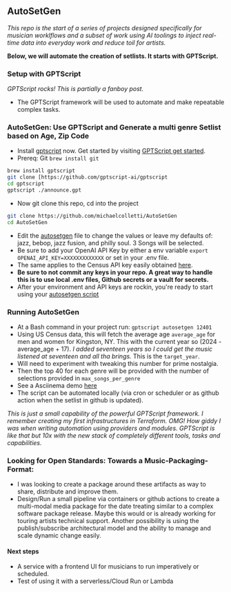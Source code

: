 ## AutoSetGen 

*This repo is the start of a series of projects designed specifically for musician worklflows and a subset of work using AI toolings to inject real-time data into everyday work and reduce toil for artists.*
</p>

  **Below, we will automate the creation of setlists. It starts with GPTScript.** 

### Setup with GPTScript 

*GPTScript rocks! This is partially a fanboy post.* 
- The GPTScript framework will be used to automate and make repeatable complex tasks.

### AutoSetGen: Use GPTScript and Generate a multi genre Setlist based on Age, Zip Code 


- Install [gptscript](https://github.com/gptscript-ai/gptscript) now. Get started by visiting [GPTScript get started](https://github.com/gptscript-ai/gptscript?tab=readme-ov-file#getting-started).
- Prereq: Git `brew install git` 
</p>

```sh
brew install gptscript 
git clone [https://github.com/gptscript-ai/gptscript
cd gptscript
gptscript ./announce.gpt
```

- Now git clone this repo, cd into the project

```sh
git clone https://github.com/michaelcolletti/AutoSetGen
cd AutoSetGen
```

- Edit the [autosetgen](./autosetgen.gpt) file to change the values or leave my defaults of: jazz, bebop, jazz fusion, and philly soul. 3 Songs will be selected.
- Be sure to add your OpenAI API Key by either a env variable `export OPENAI_API_KEY=XXXXXXXXXXXXX` or set in your .env file. 
- The same applies to the Census API key easily obtained [here](https://api.census.gov/data/key_signup.html).
- **Be sure to not commit any keys in your repo. A great way to handle this is to use local .env files, Github secrets or a vault for secrets.**
- After your environment and API keys are rockin, you're ready to start using your [autosetgen script](autosetgen.gpt)

### Running AutoSetGen 

- At a Bash command in your project run: `gptscript autosetgen 12401` 
- Using US Census data, this will fetch the average age `average_age` for men and women for Kingston, NY. This with the current year so (2024 - average_age + 17). *I added seventeen years so I could get the music listened at seventeen and all tha brings.* This is the `target_year`. 
- Will need to experiment with tweaking this number for prime nostalgia.
- Then the top 40 for each genre will be provided with the number of selections provided in `max_songs_per_genre` 
- See a Asciinema demo [here](https://asciinema.org/connect/dacc4acc-5c7d-4774-a644-4c8c868c0d72)
- The script can be automated locally (via cron or scheduler or as github action when the setlist in github is updated).

*This is just a small capability of the powerful GPTScript framework. I remember creating my first infrastructures in Terraform. OMG! How giddy I was when writing automation using providers and modules. GPTScript is like that but 10x with the new stack of completely different tools, tasks and capabilities.* 


### Looking for Open Standards: Towards a  Music-Packaging-Format: 
- I was looking to create a package around these artifacts as way to share, distribute and improve them. 
- Design/Run a small pipeline via containers or github actions to create a multi-modal media  package for the date treating similar to a complex software package release.  Maybe this would or is already working for touring artists technical support. Another possibility is using the publish/subscribe architectural model and the ability to manage and scale dynamic change easily. 
  
#### Next steps

- A service with a frontend UI for musicians to run imperatively or scheduled.
- Test of using it with a serverless/Cloud Run or Lambda
  